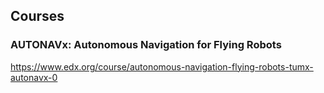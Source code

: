 Courses
-------

### AUTONAVx: Autonomous Navigation for Flying Robots

https://www.edx.org/course/autonomous-navigation-flying-robots-tumx-autonavx-0
